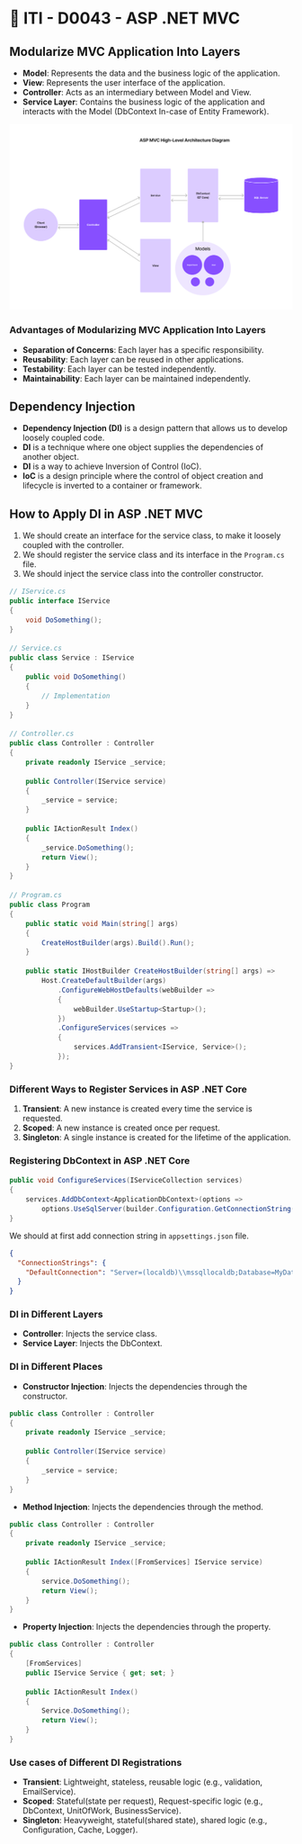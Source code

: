 # 🔖 ITI - D0043 - ASP .NET MVC

## Modularize MVC Application Into Layers

- **Model**: Represents the data and the business logic of the application.
- **View**: Represents the user interface of the application.
- **Controller**: Acts as an intermediary between Model and View.
- **Service Layer**: Contains the business logic of the application and interacts with the Model (DbContext In-case of Entity Framework).

![ASP MVC High-Level Architecture Diagram](./imgs/asp_mvc_high_level_architecture_diagram.png)

### Advantages of Modularizing MVC Application Into Layers

- **Separation of Concerns**: Each layer has a specific responsibility.
- **Reusability**: Each layer can be reused in other applications.
- **Testability**: Each layer can be tested independently.
- **Maintainability**: Each layer can be maintained independently.

## Dependency Injection

- **Dependency Injection (DI)** is a design pattern that allows us to develop loosely coupled code.
- **DI** is a technique where one object supplies the dependencies of another object.
- **DI** is a way to achieve Inversion of Control (IoC).
- **IoC** is a design principle where the control of object creation and lifecycle is inverted to a container or framework.

## How to Apply DI in ASP .NET MVC

1. We should create an interface for the service class, to make it loosely coupled with the controller.
2. We should register the service class and its interface in the `Program.cs` file.
3. We should inject the service class into the controller constructor.

```csharp
// IService.cs
public interface IService
{
    void DoSomething();
}

// Service.cs
public class Service : IService
{
    public void DoSomething()
    {
        // Implementation
    }
}

// Controller.cs
public class Controller : Controller
{
    private readonly IService _service;

    public Controller(IService service)
    {
        _service = service;
    }

    public IActionResult Index()
    {
        _service.DoSomething();
        return View();
    }
}

// Program.cs
public class Program
{
    public static void Main(string[] args)
    {
        CreateHostBuilder(args).Build().Run();
    }

    public static IHostBuilder CreateHostBuilder(string[] args) =>
        Host.CreateDefaultBuilder(args)
            .ConfigureWebHostDefaults(webBuilder =>
            {
                webBuilder.UseStartup<Startup>();
            })
            .ConfigureServices(services =>
            {
                services.AddTransient<IService, Service>();
            });
}
```

### Different Ways to Register Services in ASP .NET Core

1. **Transient**: A new instance is created every time the service is requested.
2. **Scoped**: A new instance is created once per request.
3. **Singleton**: A single instance is created for the lifetime of the application.

### Registering DbContext in ASP .NET Core

```csharp
public void ConfigureServices(IServiceCollection services)
{
    services.AddDbContext<ApplicationDbContext>(options =>
        options.UseSqlServer(builder.Configuration.GetConnectionString("DefaultConnection")));
}
```

We should at first add connection string in `appsettings.json` file.

```json
{
  "ConnectionStrings": {
    "DefaultConnection": "Server=(localdb)\\mssqllocaldb;Database=MyDatabase;Trusted_Connection=True;"
  }
}
```

### DI in Different Layers

- **Controller**: Injects the service class.
- **Service Layer**: Injects the DbContext.

### DI in Different Places

- **Constructor Injection**: Injects the dependencies through the constructor.

```csharp
public class Controller : Controller
{
    private readonly IService _service;

    public Controller(IService service)
    {
        _service = service;
    }
}
```

- **Method Injection**: Injects the dependencies through the method.

```csharp
public class Controller : Controller
{
    private readonly IService _service;

    public IActionResult Index([FromServices] IService service)
    {
        service.DoSomething();
        return View();
    }
}
```

- **Property Injection**: Injects the dependencies through the property.

```csharp
public class Controller : Controller
{
    [FromServices]
    public IService Service { get; set; }

    public IActionResult Index()
    {
        Service.DoSomething();
        return View();
    }
}
```

### Use cases of Different DI Registrations

- **Transient**: Lightweight, stateless, reusable logic (e.g., validation, EmailService).
- **Scoped**: Stateful(state per request), Request-specific logic (e.g., DbContext, UnitOfWork, BusinessService).
- **Singleton**: Heavyweight, stateful(shared state), shared logic (e.g., Configuration, Cache, Logger).
